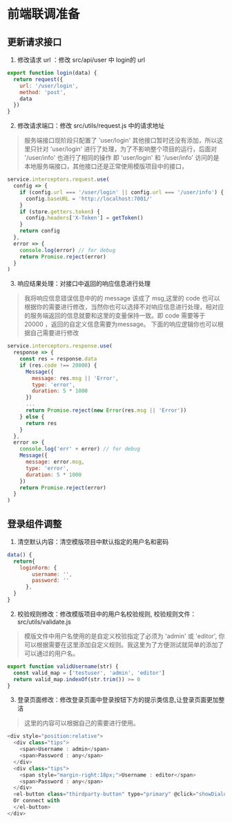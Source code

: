 
# 前端联调准备

## 更新请求接口



1. 修改请求 url ：修改 src/api/user 中 login的 url
```js
export function login(data) {
  return request({
    url: '/user/login',
    method: 'post',
    data
  })
}
```
2. 修改请求端口：修改 src/utils/request.js 中的请求地址

> 服务端接口现阶段只配置了 'user/login' 其他接口暂时还没有添加，所以这里只针对 'user/login' 进行了处理，为了不影响整个项目的运行，后面对 '/user/info' 也进行了相同的操作 即 'user/login' 和 '/user/info' 访问的是本地服务端接口，其他接口还是正常使用模版项目中的接口，
```js
service.interceptors.request.use(
  config => {
    if (config.url === '/user/login' || config.url === '/user/info') {
      config.baseURL = 'http://localhost:7001/'
    }
    if (store.getters.token) {
      config.headers['X-Token'] = getToken()
    }
    return config
  },
  error => {
    console.log(error) // for debug
    return Promise.reject(error)
  }
)
``` 
3. 响应结果处理：对接口中返回的响应信息进行处理

> 我将响应信息错误信息中的的 message 该成了 msg,这里的 code 也可以根据你的需要进行修改，当然你也可以选择不对响应信息进行处理，相对应的服务端返回的信息就要和这里的变量保持一致。即 code 需要等于 20000 ，返回的自定义信息需要为message。 下面的响应逻辑你也可以根据自己需要进行修改
```js
service.interceptors.response.use(
  response => {
    const res = response.data
    if (res.code !== 20000) {
      Message({
        message: res.msg || 'Error',
        type: 'error',
        duration: 5 * 1000
      })
      ...
      return Promise.reject(new Error(res.msg || 'Error'))
    } else {
      return res
    }
  },
  error => {
    console.log('err' + error) // for debug
    Message({
      message: error.msg,
      type: 'error',
      duration: 5 * 1000
    })
    return Promise.reject(error)
  }
)
```


## 登录组件调整


1. 清空默认内容：清空模版项目中默认指定的用户名和密码
```js
data() {
  return{
    loginForm: {
        username: '',
        password: ''
      },
  } 
}
```
2. 校验规则修改：修改模版项目中的用户名校验规则, 校验规则文件：src/utils/validate.js

> 模版文件中用户名使用的是自定义校验指定了必须为 'admin' 或 'editor', 你可以根据需要在这里添加自定义规则。我这里为了方便测试就简单的添加了可以通过的用户名。
```js
export function validUsername(str) {
  const valid_map = ['testuser', 'admin', 'editor']
  return valid_map.indexOf(str.trim()) >= 0
}
```
3. 登录页面修改：修改登录页面中登录按钮下方的提示类信息,让登录页面更加整洁
> 这里的内容可以根据自己的需要进行使用。
```js
<div style="position:relative">
  <div class="tips">
    <span>Username : admin</span>
    <span>Password : any</span>
  </div>
  <div class="tips">
    <span style="margin-right:18px;">Username : editor</span>
    <span>Password : any</span>
  </div>
  <el-button class="thirdparty-button" type="primary" @click="showDialog=true">
  Or connect with
  </el-button>
</div>
```


